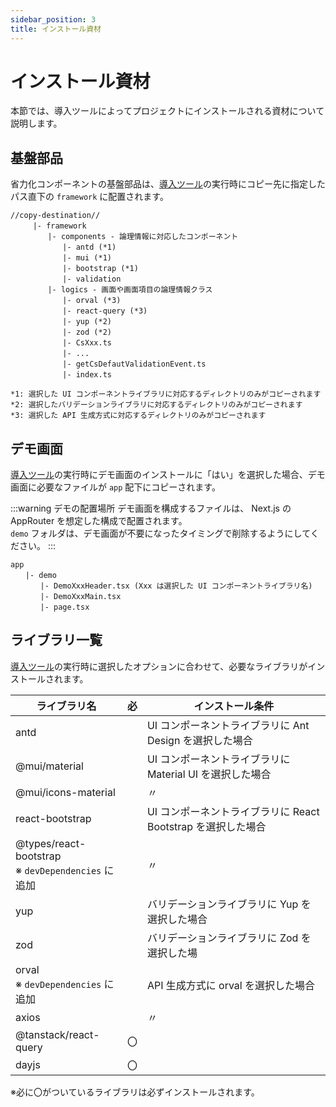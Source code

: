 ```yaml
---
sidebar_position: 3
title: インストール資材
---
```


# インストール資材

本節では、導入ツールによってプロジェクトにインストールされる資材について説明します。

## 基盤部品

省力化コンポーネントの基盤部品は、[導入ツール](./introduction-tool.md)の実行時にコピー先に指定したパス直下の `framework` に配置されます。

```
//copy-destination//
　　　|- framework
　　　　　|- components - 論理情報に対応したコンポーネント
　　　　　　　|- antd (*1)
　　　　　　　|- mui (*1)
　　　　　　　|- bootstrap (*1)
　　　　　　　|- validation
　　　　　|- logics - 画面や画面項目の論理情報クラス
　　　　　　　|- orval (*3)
　　　　　　　|- react-query (*3)
　　　　　　　|- yup (*2)
　　　　　　　|- zod (*2)
　　　　　　　|- CsXxx.ts
　　　　　　　|- ...
　　　　　　　|- getCsDefautValidationEvent.ts
　　　　　　　|- index.ts

*1: 選択した UI コンポーネントライブラリに対応するディレクトリのみがコピーされます
*2: 選択したバリデーションライブラリに対応するディレクトリのみがコピーされます
*3: 選択した API 生成方式に対応するディレクトリのみがコピーされます
```

## デモ画面

[導入ツール](./introduction-tool.md)の実行時にデモ画面のインストールに「はい」を選択した場合、デモ画面に必要なファイルが `app` 配下にコピーされます。

:::warning デモの配置場所
デモ画面を構成するファイルは、 Next.js の AppRouter を想定した構成で配置されます。  
`demo` フォルダは、デモ画面が不要になったタイミングで削除するようにしてください。
:::

```
app
　　|- demo
　　　　|- DemoXxxHeader.tsx (Xxx は選択した UI コンポーネントライブラリ名)
　　　　|- DemoXxxMain.tsx
　　　　|- page.tsx
```

## ライブラリ一覧

[導入ツール](./introduction-tool.md)の実行時に選択したオプションに合わせて、必要なライブラリがインストールされます。

| ライブラリ名                                             | 必  | インストール条件                                             |
| -------------------------------------------------------- | --- | ------------------------------------------------------------ |
| antd                                                     |     | UI コンポーネントライブラリに Ant Design を選択した場合      |
| @mui/material                                            |     | UI コンポーネントライブラリに Material UI を選択した場合     |
| @mui/icons-material                                      |     | 〃                                                           |
| react-bootstrap                                          |     | UI コンポーネントライブラリに React Bootstrap を選択した場合 |
| @types/react-bootstrap <br /> ※ `devDependencies` に追加 |     | 〃                                                           |
| yup                                                      |     | バリデーションライブラリに Yup を選択した場合                |
| zod                                                      |     | バリデーションライブラリに Zod を選択した場                  |
| orval <br /> ※ `devDependencies` に追加                  |     | API 生成方式に orval を選択した場合                          |
| axios                                                    |     | 〃                                                           |
| @tanstack/react-query                                    | 〇  |                                                              |
| dayjs                                                    | 〇  |                                                              |

※必に〇がついているライブラリは必ずインストールされます。
